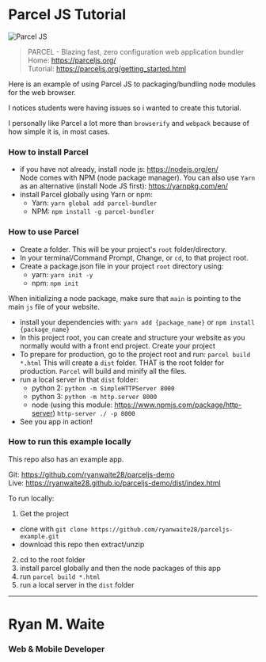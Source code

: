 # Parcel JS Tutorial

![Parcel JS](favicon.ico)

> PARCEL - Blazing fast, zero configuration web application bundler <br/>
> Home: https://parceljs.org/ <br/>
> Tutorial: https://parceljs.org/getting_started.html


Here is an example of using Parcel JS to packaging/bundling node modules for the web browser.

I notices students were having issues so i wanted to create this tutorial.

I personally like Parcel a lot more than `browserify` and `webpack` because of how simple it is, in most cases.

### How to install Parcel

* if you have not already, install node js: https://nodejs.org/en/ <br/>Node comes with NPM (node package manager). You can also use `Yarn` as an alternative (install Node JS first): https://yarnpkg.com/en/
* install Parcel globally using Yarn or npm:
  - Yarn: `yarn global add parcel-bundler`
  - NPM: `npm install -g parcel-bundler`


### How to use Parcel

* Create a folder. This will be your project's `root` folder/directory.
* In your terminal/Command Prompt, Change, or `cd`, to that project root.
* Create a package.json file in your project `root` directory using:
  - yarn: `yarn init -y`
  - npm: `npm init`

When initializing a node package, make sure that `main` is pointing to the main `js` file of your website.

* install your dependencies with: `yarn add {package_name}` or `npm install {package_name}`
* In this project root, you can create and structure your website as you normally would
with a front end project. Create your project
* To prepare for production, go to the project root and run: `parcel build *.html` This will create a `dist` folder. THAT is the root folder for production. `Parcel` will build and minify all the files.
* run a local server in that `dist` folder:
  - python 2: `python -m SimpleHTTPServer 8000`
  - python 3: `python -m http.server 8000`
  - node (using this module: https://www.npmjs.com/package/http-server) `http-server ./ -p 8000`
* See you app in action!


### How to run this example locally

This repo also has an example app. <br/>

Git: https://github.com/ryanwaite28/parceljs-demo <br/>
Live: https://ryanwaite28.github.io/parceljs-demo/dist/index.html


To run locally:

1. Get the project
  * clone with `git clone https://github.com/ryanwaite28/parceljs-example.git`
  * download this repo then extract/unzip
2. cd to the root folder
3. install parcel globally and then the node packages of this app
4. run `parcel build *.html`
5. run a local server in the `dist` folder



---

# Ryan M. Waite
### Web & Mobile Developer
